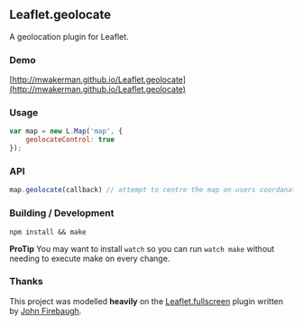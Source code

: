 ## Leaflet.geolocate
A geolocation plugin for Leaflet.

### Demo
[http://mwakerman.github.io/Leaflet.geolocate](http://mwakerman.github.io/Leaflet.geolocate)

### Usage

``` js
var map = new L.Map('map', {
    geolocateControl: true
});
```

### API

``` js
map.geolocate(callback) // attempt to centre the map on users coordanates and then call the callback
```

### Building / Development

    npm install && make

__ProTip__ You may want to install `watch` so you can run `watch make`
without needing to execute make on every change.

### Thanks
This project was modelled __heavily__ on the [Leaflet.fullscreen](https://github.com/Leaflet/Leaflet.fullscreen) plugin written by [John Firebaugh](https://github.com/jfirebaugh).